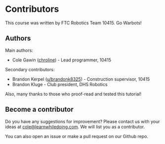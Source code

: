 # Contributors

This course was written by FTC Robotics Team 10415. Go Warbots!

## Authors

Main authors:

* Cole Gawin \([chroline](https://github.com/chroline)\) - Lead programmer, 10415

Secondary contributors:

* Brandon Kerpel \([u/brandonk8325](https://www.reddit.com/user/brandonk8325)\) - Construction supervisor, 10415
* Brandon Kluge - Club president, DHS Robotics

Also, many thanks to those who proof-read and tested this tutorial!

## Become a contributor

Do you have any suggestions for improvement? Please contact us with your ideas at [cole@learnwhiledoing.com](mailto:cole@learnwhiledoing.com). We will list you as a contributor.

You can also open an issue or make a pull request on our Github repo.



